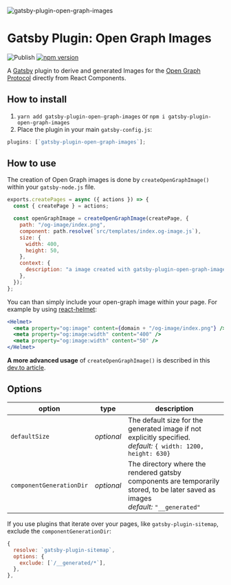 ![gatsby-plugin-open-graph-images](./logo.png)

# Gatsby Plugin: Open Graph Images

![Publish](https://github.com/squer-solutions/gatsby-plugin-open-graph-images/workflows/Publish/badge.svg)
[![npm version](http://img.shields.io/npm/v/gatsby-plugin-open-graph-images.svg?style=flat)](https://npmjs.org/package/gatsby-plugin-open-graph-images "View this project on npm")

A [Gatsby](https://github.com/gatsbyjs/gatsby) plugin to derive and generated
Images for the [Open Graph Protocol](https://ogp.me/) directly from React Components.

## How to install

1.  `yarn add gatsby-plugin-open-graph-images` or `npm i gatsby-plugin-open-graph-images`
2.  Place the plugin in your main `gatsby-config.js`:

```js
plugins: [`gatsby-plugin-open-graph-images`];
```

## How to use

The creation of Open Graph images is done by `createOpenGraphImage()` within your `gatsby-node.js` file.

```js
exports.createPages = async ({ actions }) => {
  const { createPage } = actions;

  const openGraphImage = createOpenGraphImage(createPage, {
    path: "/og-image/index.png",
    component: path.resolve(`src/templates/index.og-image.js`),
    size: {
      width: 400,
      height: 50,
    },
    context: {
      description: "a image created with gatsby-plugin-open-graph-images",
    },
  });
};
```

You can than simply include your open-graph image within your page. For example by using [react-helmet](https://github.com/nfl/react-helmet):

```jsx
<Helmet>
  <meta property="og:image" content={domain + "/og-image/index.png"} />
  <meta property="og:image:width" content="400" />
  <meta property="og:image:width" content="50" />
</Helmet>
```

**A more advanced usage** of `createOpenGraphImage()` is described in this [dev.to article](https://dev.to/duffleit/bridging-the-gap-between-gatsby-and-open-graph-images-52gh).

## Options

| option                 | type       | description                                                                                                                          |
| ---------------------- | ---------- | ------------------------------------------------------------------------------------------------------------------------------------ |
| `defaultSize`            | _optional_ | The default size for the generated image if not explicitly specified.<br>_default:_ `{ width: 1200, height: 630}`                    |
| `componentGenerationDir` | _optional_ | The directory where the rendered gatsby components are temporarily stored, to be later saved as images<br>_default:_ `"__generated"` |

If you use plugins that iterate over your pages, like `gatsby-plugin-sitemap`, exclude the `componentGenerationDir`:

```js
{
  resolve: `gatsby-plugin-sitemap`,
  options: {
    exclude: [`/__generated/*`],
  },
},
```
